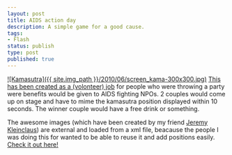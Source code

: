 ```yaml
---
layout: post
title: AIDS action day
description: A simple game for a good cause.
tags:
- Flash
status: publish
type: post
published: true
---
```

[![Kamasutra]({{ site.img_path }}/2010/06/screen_kama-300x300.jpg)](http://yannick-lohse.fr/2010/06/aids-action-day/)
[This has been created as a (volonteer) job](http://code.yannick-lohse.fr/kamasutra/sidaction.php) for people who were throwing a party were benefits would be given to AIDS fighting NPOs. 2 couples would come up on stage and have to mime the kamasutra position displayed within 10 seconds. The winner couple would have a free drink or something.

The awesome images (which have been created by my friend [Jeremy Kleinclaus](http://www.gecko-webdesign.fr/)) are external and loaded from a xml file, beacause the people I was doing this for wanted to be able to reuse it and add positions easily. [Check it out here!](http://code.yannick-lohse.fr/kamasutra/sidaction.php)
